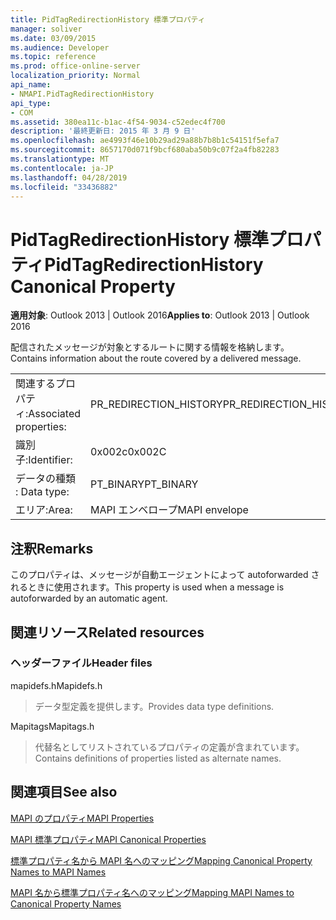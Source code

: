 ```yaml
---
title: PidTagRedirectionHistory 標準プロパティ
manager: soliver
ms.date: 03/09/2015
ms.audience: Developer
ms.topic: reference
ms.prod: office-online-server
localization_priority: Normal
api_name:
- NMAPI.PidTagRedirectionHistory
api_type:
- COM
ms.assetid: 380ea11c-b1ac-4f54-9034-c52edec4f700
description: '最終更新日: 2015 年 3 月 9 日'
ms.openlocfilehash: ae4993f46e10b29ad29a88b7b8b1c54151f5efa7
ms.sourcegitcommit: 8657170d071f9bcf680aba50b9c07f2a4fb82283
ms.translationtype: MT
ms.contentlocale: ja-JP
ms.lasthandoff: 04/28/2019
ms.locfileid: "33436882"
---
```

# <a name="pidtagredirectionhistory-canonical-property"></a><span data-ttu-id="40ae6-103">PidTagRedirectionHistory 標準プロパティ</span><span class="sxs-lookup"><span data-stu-id="40ae6-103">PidTagRedirectionHistory Canonical Property</span></span>

  
  
<span data-ttu-id="40ae6-104">**適用対象**: Outlook 2013 | Outlook 2016</span><span class="sxs-lookup"><span data-stu-id="40ae6-104">**Applies to**: Outlook 2013 | Outlook 2016</span></span> 
  
<span data-ttu-id="40ae6-105">配信されたメッセージが対象とするルートに関する情報を格納します。</span><span class="sxs-lookup"><span data-stu-id="40ae6-105">Contains information about the route covered by a delivered message.</span></span>
  
|||
|:-----|:-----|
|<span data-ttu-id="40ae6-106">関連するプロパティ:</span><span class="sxs-lookup"><span data-stu-id="40ae6-106">Associated properties:</span></span>  <br/> |<span data-ttu-id="40ae6-107">PR_REDIRECTION_HISTORY</span><span class="sxs-lookup"><span data-stu-id="40ae6-107">PR_REDIRECTION_HISTORY</span></span>  <br/> |
|<span data-ttu-id="40ae6-108">識別子:</span><span class="sxs-lookup"><span data-stu-id="40ae6-108">Identifier:</span></span>  <br/> |<span data-ttu-id="40ae6-109">0x002c</span><span class="sxs-lookup"><span data-stu-id="40ae6-109">0x002C</span></span>  <br/> |
|<span data-ttu-id="40ae6-110">データの種類 : </span><span class="sxs-lookup"><span data-stu-id="40ae6-110">Data type:</span></span>  <br/> |<span data-ttu-id="40ae6-111">PT_BINARY</span><span class="sxs-lookup"><span data-stu-id="40ae6-111">PT_BINARY</span></span>  <br/> |
|<span data-ttu-id="40ae6-112">エリア:</span><span class="sxs-lookup"><span data-stu-id="40ae6-112">Area:</span></span>  <br/> |<span data-ttu-id="40ae6-113">MAPI エンベロープ</span><span class="sxs-lookup"><span data-stu-id="40ae6-113">MAPI envelope</span></span>  <br/> |
   
## <a name="remarks"></a><span data-ttu-id="40ae6-114">注釈</span><span class="sxs-lookup"><span data-stu-id="40ae6-114">Remarks</span></span>

<span data-ttu-id="40ae6-115">このプロパティは、メッセージが自動エージェントによって autoforwarded されるときに使用されます。</span><span class="sxs-lookup"><span data-stu-id="40ae6-115">This property is used when a message is autoforwarded by an automatic agent.</span></span>
  
## <a name="related-resources"></a><span data-ttu-id="40ae6-116">関連リソース</span><span class="sxs-lookup"><span data-stu-id="40ae6-116">Related resources</span></span>

### <a name="header-files"></a><span data-ttu-id="40ae6-117">ヘッダーファイル</span><span class="sxs-lookup"><span data-stu-id="40ae6-117">Header files</span></span>

<span data-ttu-id="40ae6-118">mapidefs.h</span><span class="sxs-lookup"><span data-stu-id="40ae6-118">Mapidefs.h</span></span>
  
> <span data-ttu-id="40ae6-119">データ型定義を提供します。</span><span class="sxs-lookup"><span data-stu-id="40ae6-119">Provides data type definitions.</span></span>
    
<span data-ttu-id="40ae6-120">Mapitags</span><span class="sxs-lookup"><span data-stu-id="40ae6-120">Mapitags.h</span></span>
  
> <span data-ttu-id="40ae6-121">代替名としてリストされているプロパティの定義が含まれています。</span><span class="sxs-lookup"><span data-stu-id="40ae6-121">Contains definitions of properties listed as alternate names.</span></span>
    
## <a name="see-also"></a><span data-ttu-id="40ae6-122">関連項目</span><span class="sxs-lookup"><span data-stu-id="40ae6-122">See also</span></span>



[<span data-ttu-id="40ae6-123">MAPI のプロパティ</span><span class="sxs-lookup"><span data-stu-id="40ae6-123">MAPI Properties</span></span>](mapi-properties.md)
  
[<span data-ttu-id="40ae6-124">MAPI 標準プロパティ</span><span class="sxs-lookup"><span data-stu-id="40ae6-124">MAPI Canonical Properties</span></span>](mapi-canonical-properties.md)
  
[<span data-ttu-id="40ae6-125">標準プロパティ名から MAPI 名へのマッピング</span><span class="sxs-lookup"><span data-stu-id="40ae6-125">Mapping Canonical Property Names to MAPI Names</span></span>](mapping-canonical-property-names-to-mapi-names.md)
  
[<span data-ttu-id="40ae6-126">MAPI 名から標準プロパティ名へのマッピング</span><span class="sxs-lookup"><span data-stu-id="40ae6-126">Mapping MAPI Names to Canonical Property Names</span></span>](mapping-mapi-names-to-canonical-property-names.md)

